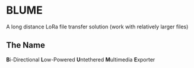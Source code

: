 # BLUME
A long distance LoRa file transfer solution (work with relatively larger files)

## The Name
**B**i-Directional
**L**ow-Powered
**U**ntethered
**M**ultimedia
**E**xporter

